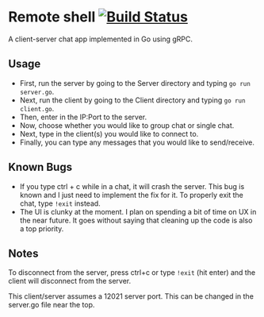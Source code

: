 # Remote shell [![Build Status](https://travis-ci.org/taylorflatt/go-chat.svg?branch=master)](https://travis-ci.org/taylorflatt/go-chat)
A client-server chat app implemented in Go using gRPC.

## Usage
* First, run the server by going to the Server directory and typing `go run server.go`.
* Next, run the client by going to the Client directory and typing `go run client.go`. 
* Then, enter in the IP:Port to the server.
* Now, choose whether you would like to group chat or single chat.
* Next, type in the client(s) you would like to connect to.
* Finally, you can type any messages that you would like to send/receive.

## Known Bugs
* If you type ctrl + c while in a chat, it will crash the server. This bug is known and I just need to implement the fix for it. To properly exit the chat, type `!exit` instead.
* The UI is clunky at the moment. I plan on spending a bit of time on UX in the near future. It goes without saying that cleaning up the code is also a top priority.

## Notes
To disconnect from the server, press ctrl+c or type `!exit` (hit enter) and the client will disconnect from the server.

This client/server assumes a 12021 server port. This can be changed in the server.go file near the top.